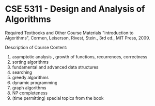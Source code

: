 # CSE 5311 - Design and Analysis of Algorithms

Required Textbooks and Other Course Materials
"Introduction to Algorithms",  Cormen, Leiserson, Rivest, Stein., 3rd ed., MIT Press, 2009.

Description of Course Content:
1. asymptotic analysis , growth of functions, recurrences, correctness
2. sorting algorithms
3. fundamental and advanced data structures
4. searching
5. greedy algorithms
6. dynamic programming
7. graph algorithms
8. NP completeness
9. (time permitting) special topics from the book
